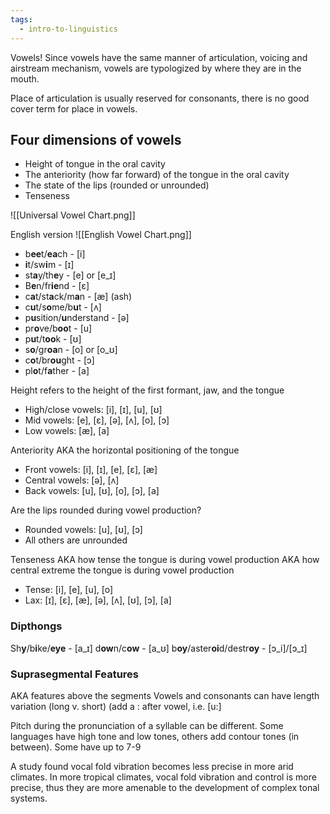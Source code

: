 ```yaml
---
tags:
  - intro-to-linguistics
---
```

Vowels!
Since vowels have the same manner of articulation, voicing and airstream mechanism, vowels are typologized by where they are in the mouth.

Place of articulation is usually reserved for consonants, there is no good cover term for place in vowels.

## Four dimensions of vowels
- Height of tongue in the oral cavity
- The anteriority (how far forward) of the tongue in the oral cavity
- The state of the lips (rounded or unrounded)
- Tenseness

![[Universal Vowel Chart.png]]

English version
![[English Vowel Chart.png]]

* b**ee**t/**ea**ch - \[i]
* **i**t/sw**i**m - \[ɪ]
* st**a**y/th**e**y - \[e] or \[e_ɪ]
* B**e**n/fr**ie**nd - \[ɛ]
* c**a**t/st**a**ck/m**a**n - \[æ] (ash)
* c**u**t/s**o**me/b**u**t - \[ʌ]
* p**u**sition/**u**nderstand - \[ə] 
* pr**o**ve/b**oo**t - \[u] 
* p**u**t/t**oo**k - \[ʊ] 
* s**o**/gr**oa**n - \[o] or \[o_ʊ] 
* c**o**t/br**ou**ght - \[ɔ] 
* pl**o**t/f**a**ther - \[a]

Height refers to the height of the first formant, jaw, and the tongue
- High/close vowels: \[i], \[ɪ], \[u], \[ʊ]
- Mid vowels: \[e], \[ɛ], \[ə], \[ʌ], \[o], \[ɔ]
- Low vowels: \[æ], \[a]

Anteriority AKA the horizontal positioning of the tongue
- Front vowels: \[i], \[ɪ], \[e], \[ɛ], \[æ]
- Central vowels: \[ə], \[ʌ]
- Back vowels: \[u], \[ʊ], \[o], \[ɔ], \[a]

Are the lips rounded during vowel production?
- Rounded vowels: \[u], \[ʊ], \[ɔ]
- All others are unrounded

Tenseness AKA how tense the tongue is during vowel production AKA how central extreme the tongue is during vowel production
- Tense: \[i], \[e], \[u], \[o]
- Lax: \[ɪ], \[ɛ], \[æ], \[ə], \[ʌ], \[ʊ], \[ɔ], \[a]

### Dipthongs
Sh**y**/b**i**ke/**eye** - \[a_ɪ]
d**ow**n/c**ow** - \[a_ʊ]
b**oy**/aster**oi**d/destr**oy** - \[ɔ_i]/\[ɔ_ɪ]

### Suprasegmental Features 
AKA features above the segments
Vowels and consonants can have length variation (long v. short) (add a : after vowel, i.e. \[u:]

Pitch during the pronunciation of a syllable can be different. Some languages have high tone and low tones, others add contour tones (in between). Some have up to 7-9

A study found vocal fold vibration becomes less precise in more arid climates. In more tropical climates, vocal fold vibration and control is more precise, thus they are more amenable to the development of complex tonal systems.
